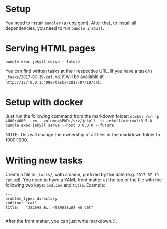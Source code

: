 # Setup
You need to install `bundler` (a ruby gem).
After that, to install all dependencies, you need to run `bundle install`.

# Serving HTML pages
`bundle exec jekyll serve --future`

You can find written tasks at their respective URL.
If you have a task in `_tasks/2017-07-19-cat.md`, it will be available at
`http://127.0.0.1:4000/tasks/2017/07/19/cat`.

# Setup with docker
Just run the following command from the markdown folder:
`docker run -p 4000:4000 --rm --volume=$PWD:/srv/jekyll -it jekyll/minimal:3.5.0 bundle exec jekyll serve --host 0.0.0.0 --future`

NOTE: This will change the ownership of all files in the markdown folder to 1000:1000.

# Writing new tasks
Create a file in `_tasks/`, with a name, prefixed by the date (e.g.
`2017-07-19-cat.md`).
You need to have a YAML front matter at the top of the file with the following
two keys: `cmdline` and `title`. Example:
```
---
problem_type: directory
cmdline: "cat"
title:   "Задача №1: Реализация на cat"
---
```
After the front matter, you can just write markdown :).
